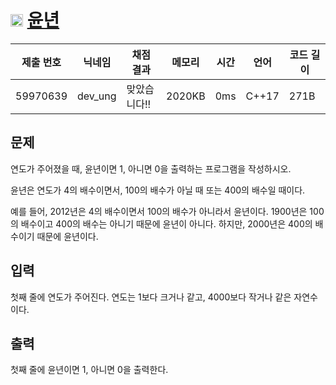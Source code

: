 # <img width="20px"  src="https://d2gd6pc034wcta.cloudfront.net/tier/1.svg" class="solvedac-tier"> [윤년](https://www.acmicpc.net/problem/2753) 

| 제출 번호 | 닉네임 | 채점 결과 | 메모리 | 시간 | 언어 | 코드 길이 |
|---|---|---|---|---|---|---|
|59970639|dev_ung|맞았습니다!! |2020KB|0ms|C++17|271B|

## 문제
<p>연도가 주어졌을 때, 윤년이면 1, 아니면 0을 출력하는 프로그램을 작성하시오.</p>

<p>윤년은 연도가 4의 배수이면서, 100의 배수가 아닐 때 또는 400의 배수일 때이다.</p>

<p>예를 들어, 2012년은 4의 배수이면서 100의 배수가 아니라서 윤년이다. 1900년은 100의 배수이고 400의 배수는 아니기 때문에 윤년이 아니다. 하지만, 2000년은 400의 배수이기 때문에 윤년이다.</p>

## 입력
<p>첫째 줄에 연도가 주어진다. 연도는 1보다 크거나 같고, 4000보다 작거나 같은 자연수이다.</p>

## 출력
<p>첫째 줄에 윤년이면 1, 아니면 0을 출력한다.</p>

